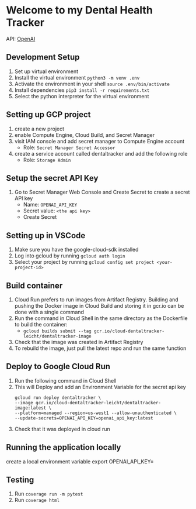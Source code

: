 # Welcome to my Dental Health Tracker

API: [OpenAI](https://platform.openai.com/docs/quickstart)

## Development Setup

1. Set up virtual environment
2. Install the virtual environment `python3 -m venv .env`
3. Activate the environment in your shell `source .env/bin/activate`
4. Install dependencies `pip3 install -r requirements.txt`
5. Select the python interpreter for the virtual environment

## Setting up GCP project

1. create a new project
2. enable Compute Engine, Cloud Build, and Secret Manager
3. visit IAM console and add secret manager to Compute Engine account
   - Role: `Secret Manager Secret Accessor`
4. create a service account called dentaltracker and add the following role
   - Role: `Storage Admin`

## Setup the secret API Key

1. Go to Secret Manager Web Console and Create Secret to create a secret API key
   - Name: `OPENAI_API_KEY`
   - Secret value: `<the api key>`
   - Create Secret

## Setting up in VSCode

1. Make sure you have the google-cloud-sdk installed
2. Log into gcloud by running `gcloud auth login`
3. Select your project by running `gcloud config set project <your-project-id>`

## Build container

1. Cloud Run prefers to run images from Artifact Registry. Building and pushing the Docker image in Cloud Build and storing it in gcr.io can be done with a single command
2. Run the command in Cloud Shell in the same directory as the Dockerfile to build the container:
   - `gcloud builds submit --tag gcr.io/cloud-dentaltracker-leicht/dentaltracker-image`
3. Check that the image was created in Artifact Registry
4. To rebuild the image, just pull the latest repo and run the same function

## Deploy to Google Cloud Run

1. Run the following command in Cloud Shell
2. This will Deploy and add an Environment Variable for the secret api key
   ```
   gcloud run deploy dentaltracker \
   --image gcr.io/cloud-dentaltracker-leicht/dentaltracker-image:latest \
   --platform=managed --region=us-west1 --allow-unauthenticated \
   --update-secrets=OPENAI_API_KEY=openai_api_key:latest
   ```
3. Check that it was deployed in cloud run

## Running the application locally

create a local environment variable export OPENAI_API_KEY=<your-openai-api-key>

## Testing

1. Run `coverage run -m pytest`
2. Run `coverage html`
